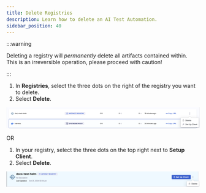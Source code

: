 ```yaml
---
title: Delete Registries
description: Learn how to delete an AI Test Automation.
sidebar_position: 40
---
```


:::warning

Deleting a registry will *permanently* delete all artifacts contained within. This is an irreversible operation, please proceed with caution!

:::

1. In **Registries**, select the three dots on the right of the registry you want to delete. 
2. Select **Delete**.

![](./static/delete-registry.png)

OR

1. In your registry, select the three dots on the top right next to **Setup Client**.
2. Select **Delete**. 

![](./static/delete-registry-inside.png)